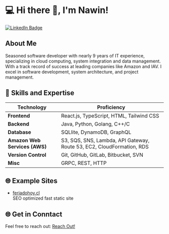 # 💻 Hi there 👋, I'm Nawin!
<p>
  <a href="https://www.linkedin.com/in/nawinpiffel)" target="_blank" rel="noopener noreferrer">
    <img src="https://img.shields.io/badge/LinkedIn-Connect-blue?style=flat-square&logo=linkedin" alt="LinkedIn Badge">
  </a>
</p>

## **About Me**  

Seasoned software developer with nearly 9 years of IT experience, specializing in cloud computing, system integration and data management. With a track record of success at leading companies like Amazon and IAV. I excel in software development, system architecture, and project management.

## 🔧 **Skills and Expertise**  

| **Technology**      | **Proficiency**        |  
|----------------------|------------------------|  
| **Frontend**         | React.js, TypeScript, HTML, Tailwind CSS |  
| **Backend**          | Java, Python, Golang, C++/C |  
| **Database**         | SQLlite, DynamoDB, GraphQL |  
| **Amazon Web Services (AWS)**     | S3, SQS, SNS, Lambda, API Gateway, Route 53, EC2, CloudFormation, RDS |  
| **Version Control**  | Git, GitHub, GitLab, Bitbucket, SVN |  
| **Misc**  | GRPC, REST, HTTP |  

## 🌐 **Example Sites**  

- [feriadohoy.cl](https://www.feriadohoy.cl)<br/>
SEO optimized fast static site

## 🌐 **Get in Conntact**  

Feel free to reach out: [Reach Out!](https://www.linkedin.com/in/nawinpiffel)  
